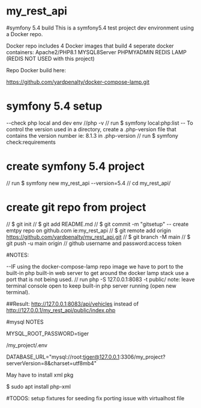 # my_rest_api
#symfony 5.4 build
This is a symfony5.4 test project dev environment using a Docker repo.

Docker repo includes 4 Docker images that build 4 seperate docker containers:
Apache2/PHP8.1 
MYSQL8Server 
PHPMYADMIN
REDIS LAMP (REDIS NOT USED with this project)

Repo Docker build here:

https://github.com/yardpenalty/docker-compose-lamp.git

# symfony 5.4 setup
--check php local and dev env
//php -v
// run $ symfony local:php:list 
-- To control the version used in a directory, create a .php-version file that contains the 
version number ie: 8.1.3 in .php-version
// run $ symfony check:requirements
# create symfony 5.4 project
// run $ symfony new my_rest_api --version=5.4
//  cd my_rest_api/
# create git repo from project
//     $ git init
//     $ git add README.md
//     $ git commit -m "gitsetup"
-- create emtpy repo on github.com ie:my_rest_api
//     $ git remote add origin https://github.com/yardpenalty/my_rest_api.git
//     $ git branch -M main
//     $ git push -u main origin
//      github username and password:access token
 
#NOTES: 

--IF using the docker-compose-lamp repo image 
we have to port to the built-in php built-in web server to get around the docker lamp stack
use a port that is not being used. 
// run php -S 127.0.0.1:8083 -t public/
note: leave terminal console open to keep built-in php server running (open new terminal).

##Result:
http://127.0.0.1:8083/api/vehicles instead of http://127.0.0.1/my_rest_api/public/index.php

#mysql NOTES

MYSQL_ROOT_PASSWORD=tiger

/my_project/.env 

DATABASE_URL="mysql://root:tiger@127.0.0.1:3306/my_project?serverVersion=8&charset=utf8mb4"

May have to install xml pkg

   $ sudo apt install php-xml

#TODOS: 
setup fixtures for seeding
fix porting issue with virtualhost file

